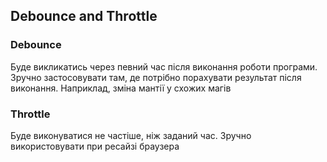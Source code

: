 ## Debounce and Throttle

### Debounce

Буде викликатись через певний час після виконання роботи програми. Зручно застосовувати там, де потрібно порахувати результат після виконання. Наприклад, зміна мантії у схожих магів

### Throttle

Буде виконуватися не частіше, ніж заданий час. Зручно використовувати при ресайзі браузера
